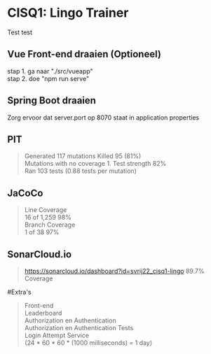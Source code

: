 # CISQ1: Lingo Trainer

Test
test

## Vue Front-end draaien (Optioneel)
stap 1. ga naar "./src/vueapp" \
stap 2. doe "npm run serve"

## Spring Boot draaien
Zorg ervoor dat server.port op 8070 staat in application properties

## PIT
> Generated 117 mutations Killed 95 (81%) \
> Mutations with no coverage 1. Test strength 82% \
> Ran 103 tests (0.88 tests per mutation)

## JaCoCo
> Line Coverage  \
>16 of 1,259	98%\
> Branch Coverage  \
>	1 of 38	97%

## SonarCloud.io
> https://sonarcloud.io/dashboard?id=svrij22_cisq1-lingo
> 89.7% Coverage

#Extra's
> Front-end \
> Leaderboard \
> Authorization en Authentication \
> Authorization en Authentication Tests \
> Login Attempt Service \
> (24 * 60 * 60 * (1000 milliseconds) = 1 day)